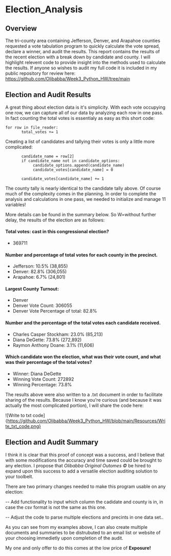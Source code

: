 # Election_Analysis

## Overview

The tri-county area containing Jefferson, Denver, and Arapahoe counties requested a vote tabulation program to quickly calculate the vote spread, declare a winner, and audit the results. This report contains the results of the recent election with a break down by candidate and county. I will highlight relevent code to provide insight into the methods used to calculate the results. If anyone so wishes to audit my full code it is included in my public repository for review here: https://github.com/Olibabba/Week3_Python_HW/tree/main

## Election and Audit Results

A great thing about election data is it's simplicity. With each vote occupying one row, we can capture all of our data by analyzing each row in one pass. In fact counting the total votes is essentialy as easy as this short code:
```
for row in file_reader:
       total_votes += 1
```
Creating a list of candidates and tallying their votes is only a little more complicated:
```
       candidate_name = row[2]
       if candidate_name not in candidate_options: 
            candidate_options.append(candidate_name)
            candidate_votes[candidate_name] = 0

       candidate_votes[candidate_name] += 1
```
The county tally is nearly identical to the candidate tally above. Of course much of the complexity comes in the planning. In order to complete the analysis and calculations in one pass, we needed to initialize and manage 11 variables!

More details can be found in the summary below. So W=without further delay, the results of the election are as follows:

#### Total votes: cast in this congressional election?
- 369711

#### Number and percentage of total votes for each county in the precinct.
- Jefferson: 10.5% (38,855)
- Denver: 82.8% (306,055)
- Arapahoe: 6.7% (24,801)

#### Largest County Turnout:
- Denver
- Denver Vote Count: 306055
- Denver Vote Percentage of total: 82.8%

#### Number and the percentage of the total votes each candidate received.
- Charles Casper Stockham: 23.0% (85,213)
- Diana DeGette: 73.8% (272,892)
- Raymon Anthony Doane: 3.1% (11,606)

#### Which candidate won the election, what was their vote count, and what was their percentage of the total votes?
- Winner: Diana DeGette
- Winning Vote Count: 272892
- Winning Percentage: 73.8%

The results above were also written to a .txt document in order to facilitate sharing of the results. Because I know you're curious (and because it was actually the most complicated portion), I will share the code here:

![Write to txt code]{https://github.com/Olibabba/Week3_Python_HW/blob/main/Resources/Write_txt_code.png}

## Election and Audit Summary

I think it is clear that this proof of concept was a success, and I believe that with some modifications the accuracy and time saved could be brought to any election. I propose that *Olibabba Original Outomes &copy;* be hired to expand upon this success to add a versatile election auditing solution to your toolbelt.

There are two primary changes needed to make this program usable on any election:

-- Add functionality to input which column the cadidate and county is in, in case the csv format is not the same as this one.

-- Adjust the code to parse multiple elections and precints in one data set.. 

As you can see from my examples above, I can also create multiple documents and summaries to be distrubuted to an email list or website of your choosing immedietly upon completion of the audit.

My one and only offer to do this comes at the low price of **Exposure!**